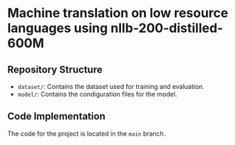 # Machine translation on low resource languages using nllb-200-distilled-600M

## Repository Structure

- `dataset/`: Contains the dataset used for training and evaluation.
- `model/`: Contains the condiguration files for the model.

## Code Implementation

The code for the project is located in the `main` branch.
